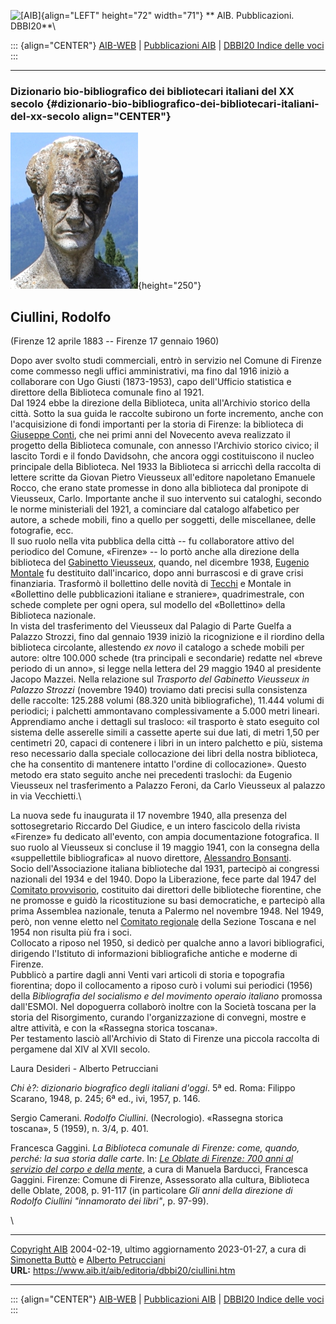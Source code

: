 ![\[AIB\]](/aib/wi/aibv72.gif){align="LEFT" height="72" width="71"}
** AIB. Pubblicazioni. DBBI20**\

::: {align="CENTER"}
[AIB-WEB](/) \| [Pubblicazioni AIB](/pubblicazioni/) \| [DBBI20 Indice
delle voci](dbbi20.htm)
:::

------------------------------------------------------------------------

### Dizionario bio-bibliografico dei bibliotecari italiani del XX secolo {#dizionario-bio-bibliografico-dei-bibliotecari-italiani-del-xx-secolo align="CENTER"}

![\[Ritratto\]](ciullini.jpg){height="250"}

## Ciullini, Rodolfo

(Firenze 12 aprile 1883 -- Firenze 17 gennaio 1960)

Dopo aver svolto studi commerciali, entrò in servizio nel Comune di
Firenze come commesso negli uffici amministrativi, ma fino dal 1916
iniziò a collaborare con Ugo Giusti (1873-1953), capo dell\'Ufficio
statistica e direttore della Biblioteca comunale fino al 1921.\
Dal 1924 ebbe la direzione della Biblioteca, unita all\'Archivio storico
della città. Sotto la sua guida le raccolte subirono un forte
incremento, anche con l\'acquisizione di fondi importanti per la storia
di Firenze: la biblioteca di [Giuseppe Conti](conti.htm), che nei primi
anni del Novecento aveva realizzato il progetto della Biblioteca
comunale, con annesso l\'Archivio storico civico; il lascito Tordi e il
fondo Davidsohn, che ancora oggi costituiscono il nucleo principale
della Biblioteca. Nel 1933 la Biblioteca si arricchì della raccolta di
lettere scritte da Giovan Pietro Vieusseux all\'editore napoletano
Emanuele Rocco, che erano state promesse in dono alla biblioteca dal
pronipote di Vieusseux, Carlo. Importante anche il suo intervento sui
cataloghi, secondo le norme ministeriali del 1921, a cominciare dal
catalogo alfabetico per autore, a schede mobili, fino a quello per
soggetti, delle miscellanee, delle fotografie, ecc.\
Il suo ruolo nella vita pubblica della città -- fu collaboratore attivo
del periodico del Comune, «Firenze» -- lo portò anche alla direzione
della biblioteca del [Gabinetto Vieusseux](/aib/stor/teche/fi-vie.htm),
quando, nel dicembre 1938, [Eugenio Montale](montale.htm) fu destituito
dall\'incarico, dopo anni burrascosi e di grave crisi finanziaria.
Trasformò il bollettino delle novità di [Tecchi](tecchi.htm) e Montale
in «Bollettino delle pubblicazioni italiane e straniere»,
quadrimestrale, con schede complete per ogni opera, sul modello del
«Bollettino» della Biblioteca nazionale.\
In vista del trasferimento del Vieusseux dal Palagio di Parte Guelfa a
Palazzo Strozzi, fino dal gennaio 1939 iniziò la ricognizione e il
riordino della biblioteca circolante, allestendo *ex novo* il catalogo a
schede mobili per autore: oltre 100.000 schede (tra principali e
secondarie) redatte nel «breve periodo di un anno», si legge nella
lettera del 29 maggio 1940 al presidente Jacopo Mazzei. Nella relazione
sul *Trasporto del Gabinetto Vieusseux in Palazzo Strozzi* (novembre
1940) troviamo dati precisi sulla consistenza delle raccolte: 125.288
volumi (88.320 unità bibliografiche), 11.444 volumi di periodici; i
palchetti ammontavano complessivamente a 5.000 metri lineari.
Apprendiamo anche i dettagli sul trasloco: «il trasporto è stato
eseguito col sistema delle asserelle simili a cassette aperte sui due
lati, di metri 1,50 per centimetri 20, capaci di contenere i libri in un
intero palchetto e più, sistema reso necessario dalla speciale
collocazione dei libri della nostra biblioteca, che ha consentito di
mantenere intatto l\'ordine di collocazione». Questo metodo era stato
seguito anche nei precedenti traslochi: da Eugenio Vieusseux nel
trasferimento a Palazzo Feroni, da Carlo Vieusseux al palazzo in via
Vecchietti.\

La nuova sede fu inaugurata il 17 novembre 1940, alla presenza del
sottosegretario Riccardo Del Giudice, e un intero fascicolo della
rivista «Firenze» fu dedicato all\'evento, con ampia documentazione
fotografica. Il suo ruolo al Vieusseux si concluse il 19 maggio 1941,
con la consegna della «suppellettile bibliografica» al nuovo direttore,
[Alessandro Bonsanti](bonsanti.htm).\
Socio dell\'Associazione italiana biblioteche dal 1931, partecipò ai
congressi nazionali del 1934 e del 1940. Dopo la Liberazione, fece parte
dal 1947 del [Comitato provvisorio](/aib/stor/cariche46.htm), costituito
dai direttori delle biblioteche fiorentine, che ne promosse e guidò la
ricostituzione su basi democratiche, e partecipò alla prima Assemblea
nazionale, tenuta a Palermo nel novembre 1948. Nel 1949, però, non venne
eletto nel [Comitato regionale](/aib/stor/sezioni/tos.htm) della Sezione
Toscana e nel 1954 non risulta più fra i soci.\
Collocato a riposo nel 1950, si dedicò per qualche anno a lavori
bibliografici, dirigendo l\'Istituto di informazioni bibliografiche
antiche e moderne di Firenze.\
Pubblicò a partire dagli anni Venti vari articoli di storia e topografia
fiorentina; dopo il collocamento a riposo curò i volumi sui periodici
(1956) della *Bibliografia del socialismo e del movimento operaio
italiano* promossa dall\'ESMOI. Nel dopoguerra collaborò inoltre con la
Società toscana per la storia del Risorgimento, curando
l\'organizzazione di convegni, mostre e altre attività, e con la
«Rassegna storica toscana».\
Per testamento lasciò all\'Archivio di Stato di Firenze una piccola
raccolta di pergamene dal XIV al XVII secolo.

Laura Desideri - Alberto Petrucciani

*Chi è?: dizionario biografico degli italiani d\'oggi*. 5ª ed. Roma:
Filippo Scarano, 1948, p. 245; 6ª ed., ivi, 1957, p. 146.

Sergio Camerani. *Rodolfo Ciullini*. (Necrologio). «Rassegna storica
toscana», 5 (1959), n. 3/4, p. 401.

Francesca Gaggini. *La Biblioteca comunale di Firenze: come, quando,
perché: la sua storia dalle carte*. In: *[Le Oblate di Firenze: 700 anni
al servizio del corpo e della
mente](https://cultura.comune.fi.it/system/files/2019-01/Volume_Oblate_completo_1.pdf)*,
a cura di Manuela Barducci, Francesca Gaggini. Firenze: Comune di
Firenze, Assessorato alla cultura, Biblioteca delle Oblate, 2008, p.
91-117 (in particolare *Gli anni della direzione di Rodolfo Ciullini
\"innamorato dei libri\"*, p. 97-99).

\

------------------------------------------------------------------------

[Copyright AIB](/su-questo-sito/dichiarazione-di-copyright-aib-web/)
2004-02-19, ultimo aggiornamento 2023-01-27, a cura di [Simonetta
Buttò](/aib/redazione3.htm) e [Alberto
Petrucciani](/su-questo-sito/redazione-aib-web/)\
**URL:** https://www.aib.it/aib/editoria/dbbi20/ciullini.htm

------------------------------------------------------------------------

::: {align="CENTER"}
[AIB-WEB](/) \| [Pubblicazioni AIB](/pubblicazioni/) \| [DBBI20 Indice
delle voci](dbbi20.htm)
:::
